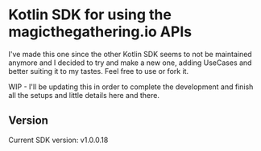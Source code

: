 # Kotlin SDK for using the magicthegathering.io APIs

I've made this one since the other Kotlin SDK seems to not be maintained anymore and I decided to try and make a new one, adding UseCases and better suiting it to my tastes. Feel free to use or fork it.

WIP - I'll be updating this in order to complete the development and finish all the setups and little details here and there.

## Version
Current SDK version: v1.0.0.18
